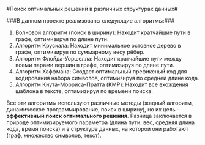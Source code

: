 #Поиск оптимальных решений в различных структурах данных#

###В данном проекте реализованы следующие алгоритмы:###

1) Волновой алгоритм (поиск в ширину): Находит кратчайшие пути в графе, оптимизируя по длине пути.
2) Алгоритм Крускала: Находит минимальное остовное дерево в графе, оптимизируя по суммарному весу рёбер.
3) Алгоритм Флойда-Уоршелла: Находит кратчайшие пути между всеми парами вершин в графе, оптимизируя по длине пути.
4) Алгоритм Хаффмана: Создает оптимальный префиксный код для кодирования набора символов, оптимизируя по средней длине кода.
5) Алгоритм Кнута-Морриса-Пратта (KMP): Находит все вхождения шаблона в тексте, оптимизируя по времени поиска.

Все эти алгоритмы используют различные методы (жадный алгоритм, динамическое программирование, поиск в ширину), но их цель – **эффективный поиск оптимального решения**. Разница заключается в природе оптимизируемого параметра (длина пути, вес, средняя длина кода, время поиска) и в структуре данных, на которой они работают (граф, множество символов, текст).
